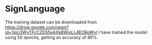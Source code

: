 # SignLanguage
The training dataset can be downloaded from https://drive.google.com/open?id=1ipLGWyTFcCZD55eAXk8WioLL4EORoWyl
I have trained the model using 50 epochs, getting an accuracy of 86%.
